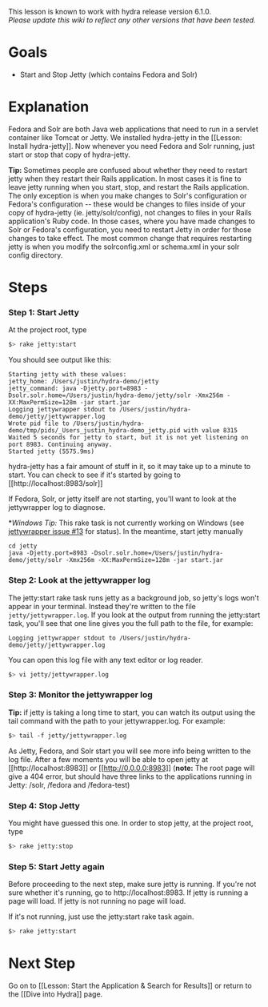 This lesson is known to work with hydra release version 6.1.0.   
_Please update this wiki to reflect any other versions that have been tested._

# Goals
* Start and Stop Jetty (which contains Fedora and Solr)

# Explanation
Fedora and Solr are both Java web applications that need to run in a servlet container like Tomcat or Jetty.  We installed hydra-jetty in the [[Lesson: Install hydra-jetty]].  Now whenever you need Fedora and Solr running, just start or stop that copy of hydra-jetty.

**Tip:** Sometimes people are confused about whether they need to restart jetty when they restart their Rails application.  In most cases it is fine to leave jetty running when you start, stop, and restart the Rails application.  The only exception is when you make changes to Solr's configuration or Fedora's configuration -- these would be changes to files inside of your copy of hydra-jetty (ie. jetty/solr/config), not changes to files in your Rails application's Ruby code.  In those cases, where you have made changes to Solr or Fedora's configuration, you need to restart Jetty in order for those changes to take effect.  The most common change that requires restarting jetty is when you modify the solrconfig.xml or schema.xml in your solr config directory.

# Steps

### Step 1: Start Jetty
At the project root, type 

```bash
$> rake jetty:start
```

You should see output like this:

```text
Starting jetty with these values: 
jetty_home: /Users/justin/hydra-demo/jetty
jetty_command: java -Djetty.port=8983 -Dsolr.solr.home=/Users/justin/hydra-demo/jetty/solr -Xmx256m -XX:MaxPermSize=128m -jar start.jar
Logging jettywrapper stdout to /Users/justin/hydra-demo/jetty/jettywrapper.log
Wrote pid file to /Users/justin/hydra-demo/tmp/pids/_Users_justin_hydra-demo_jetty.pid with value 8315
Waited 5 seconds for jetty to start, but it is not yet listening on port 8983. Continuing anyway.
Started jetty (5575.9ms)
```

hydra-jetty has a fair amount of stuff in it, so it may take up to a minute to start.  You can check to see if it's started by going to [[http://localhost:8983/solr]]

If Fedora, Solr, or jetty itself are not starting, you'll want to look at the jettywrapper log to diagnose.

**Windows Tip:* This rake task is not currently working on Windows (see [jettywrapper issue #13](https://github.com/projecthydra/jettywrapper/issues/13) for status).  In the meantime, start jetty manually
```
cd jetty
java -Djetty.port=8983 -Dsolr.solr.home=/Users/justin/hydra-demo/jetty/solr -Xmx256m -XX:MaxPermSize=128m -jar start.jar
```

### Step 2: Look at the jettywrapper log

The jetty:start rake task runs jetty as a background job, so jetty's logs won't appear in your terminal.  Instead they're written to the file ```jetty/jettywrapper.log```.  If you look at the output from running the jetty:start task, you'll see that one line gives you the full path to the file, for example:

```text
Logging jettywrapper stdout to /Users/justin/hydra-demo/jetty/jettywrapper.log
```

You can open this log file with any text editor or log reader.

```bash
$> vi jetty/jettywrapper.log
```

### Step 3: Monitor the jettywrapper log


**Tip:** if jetty is taking a long time to start, you can watch its output using the tail command with the path to your jettywrapper.log.  For example:

```bash
$> tail -f jetty/jettywrapper.log
```

As Jetty, Fedora, and Solr start you will see more info being written to the log file. After a few moments you will be able to open jetty at [[http://localhost:8983]] or [[http://0.0.0.0:8983]] (**note:** The root page will give a 404 error, but should have three links to the applications running in Jetty: /solr, /fedora and /fedora-test)

### Step 4: Stop Jetty
You might have guessed this one.  In order to stop jetty, at the project root, type

```bash
$> rake jetty:stop
```

### Step 5: Start Jetty again
Before proceeding to the next step, make sure jetty is running.  If you're not sure whether it's running, go to http://localhost:8983.  If jetty is running a page will load.  If jetty is not running no page will load.

If it's not running, just use the jetty:start rake task again.

```bash
$> rake jetty:start
```

# Next Step
Go on to [[Lesson: Start the Application & Search for Results]] or return to the [[Dive into Hydra]] page.